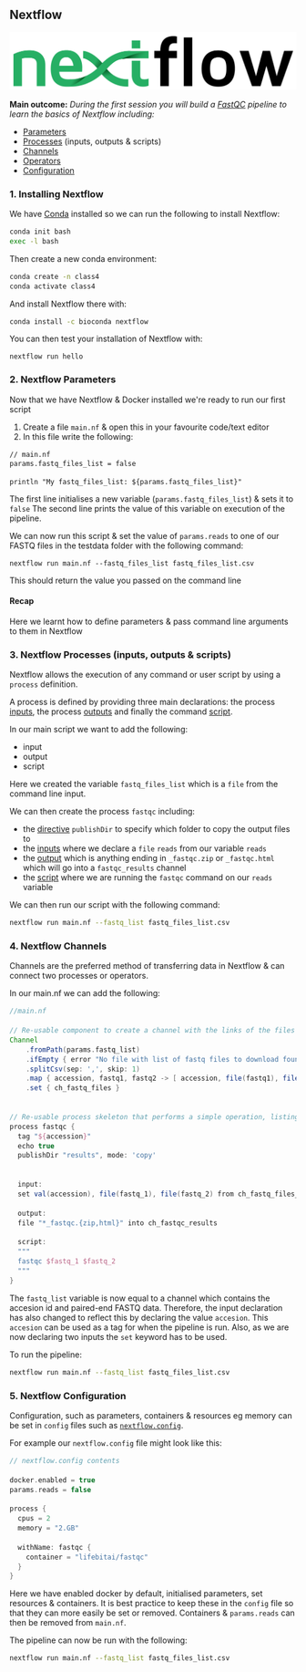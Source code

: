 ## Nextflow

![nextflow_logo](https://raw.githubusercontent.com/PhilPalmer/lbf-hack-tutorial/master/images/nextflow.png)


**Main outcome:** *During the first session you will build a [FastQC](https://www.bioinformatics.babraham.ac.uk/projects/fastqc/) pipeline to learn the basics of Nextflow including:*
- [Parameters](https://www.nextflow.io/docs/latest/getstarted.html?highlight=parameters#pipeline-parameters)
- [Processes](https://www.nextflow.io/docs/latest/process.html) (inputs, outputs & scripts)
- [Channels](https://www.nextflow.io/docs/latest/channel.html)
- [Operators](https://www.nextflow.io/docs/latest/operator.html)
- [Configuration](https://www.nextflow.io/docs/latest/config.html)


### 1. Installing Nextflow

We have [Conda](https://docs.conda.io/en/latest/) installed so we can run the following to install Nextflow:

```bash
conda init bash
exec -l bash
```

Then create a new conda environment:

```bash
conda create -n class4
conda activate class4
```

And install Nextflow there with:

```bash
conda install -c bioconda nextflow
```

You can then test your installation of Nextflow with:
```
nextflow run hello
```

  
### 2. Nextflow Parameters

Now that we have Nextflow & Docker installed we're ready to run our first script

1. Create a file `main.nf` & open this in your favourite code/text editor
2. In this file write the following:

```nextflow
// main.nf
params.fastq_files_list = false

println "My fastq_files_list: ${params.fastq_files_list}"
```

The first line initialises a new variable (`params.fastq_files_list`) & sets it to `false`
The second line prints the value of this variable on execution of the pipeline.

We can now run this script & set the value of `params.reads` to one of our FASTQ files in the testdata folder with the following command:
```
nextflow run main.nf --fastq_files_list fastq_files_list.csv
```

This should return the value you passed on the command line

#### Recap
Here we learnt how to define parameters & pass command line arguments to them in Nextflow


### 3. Nextflow Processes (inputs, outputs & scripts)

Nextflow allows the execution of any command or user script by using a `process` definition. 

A process is defined by providing three main declarations: 
the process [inputs](https://www.nextflow.io/docs/latest/process.html#inputs), 
the process [outputs](https://www.nextflow.io/docs/latest/process.html#outputs)
and finally the command [script](https://www.nextflow.io/docs/latest/process.html#script).

In our main script we want to add the following:

- input
- output
- script

Here we created the variable `fastq_files_list` which is a `file` from the command line input.

We can then create the process `fastqc` including:
 - the [directive](https://www.nextflow.io/docs/latest/process.html#directives) `publishDir` to specify which folder to copy the output files to 
 - the [inputs](https://www.nextflow.io/docs/latest/process.html#inputs) where we declare a `file` `reads` from our variable `reads`
 - the [output](https://www.nextflow.io/docs/latest/process.html#outputs) which is anything ending in `_fastqc.zip` or `_fastqc.html` which will go into a `fastqc_results` channel
 - the [script](https://www.nextflow.io/docs/latest/process.html#script) where we are running the `fastqc` command on our `reads` variable
 
We can then run our script with the following command:
```bash
nextflow run main.nf --fastq_list fastq_files_list.csv
```


### 4. Nextflow Channels

Channels are the preferred method of transferring data in Nextflow & can connect two processes or operators.

<!--
There are two types of channels:
1. [Queue channels](https://www.nextflow.io/docs/latest/channel.html#queue-channel) can be used to connect two processes or operators. They are usually produced from factory methods such as [`from`](https://www.nextflow.io/docs/latest/channel.html#from)/[`fromPath`](https://www.nextflow.io/docs/latest/channel.html#frompath) or by chaining it with methods such as [`map`](https://www.nextflow.io/docs/latest/operator.html#operator-map). **Queue channels are consumed upon being read.**
2. [Value channels](https://www.nextflow.io/docs/latest/channel.html#value-channel) a.k.a. singleton channel are bound to a single value and can be read unlimited times without consuming there content. Value channels are produced by the value factory method or by operators returning a single value, such us first, last, collect, count, min, max, reduce, sum.
-->


In our main.nf we can add the following:

```groovy
//main.nf

// Re-usable component to create a channel with the links of the files by reading the design file
Channel
    .fromPath(params.fastq_list)
    .ifEmpty { error "No file with list of fastq files to download found at the location ${params.fastq_list}" }
    .splitCsv(sep: ',', skip: 1)
    .map { accession, fastq1, fastq2 -> [ accession, file(fastq1), file(fastq2) ] }
    .set { ch_fastq_files }
    

// Re-usable process skeleton that performs a simple operation, listing files
process fastqc {
  tag "${accession}"
  echo true
  publishDir "results", mode: 'copy'


  input: 
  set val(accession), file(fastq_1), file(fastq_2) from ch_fastq_files_subsetted

  output: 
  file "*_fastqc.{zip,html}" into ch_fastqc_results

  script:
  """
  fastqc $fastq_1 $fastq_2
  """
}

```

The `fastq_list` variable is now equal to a channel which contains the accesion id and paired-end FASTQ data. Therefore, the input declaration has also changed to reflect this by declaring the value `accesion`. This `accesion` can be used as a tag for when the pipeline is run. Also, as we are now declaring two inputs the `set` keyword has to be used. 

To run the pipeline:
```bash
nextflow run main.nf --fastq_list fastq_files_list.csv
```

### 5. Nextflow Configuration

Configuration, such as parameters, containers & resources eg memory can be set in `config` files such as [`nextflow.config`](https://www.nextflow.io/docs/latest/config.html#configuration-file).

For example our `nextflow.config` file might look like this:

```groovy
// nextflow.config contents

docker.enabled = true
params.reads = false

process {
  cpus = 2
  memory = "2.GB"

  withName: fastqc {
    container = "lifebitai/fastqc"
  }
}
```

Here we have enabled docker by default, initialised parameters, set resources & containers. It is best practice to keep these in the `config` file so that they can more easily be set or removed. Containers & `params.reads` can then be removed from `main.nf`.

The pipeline can now be run with the following:
```bash
nextflow run main.nf --fastq_list fastq_files_list.csv
```

